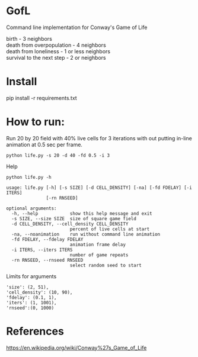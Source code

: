 # GofL
Command line implementation for Conway's Game of Life

birth - 3 neighbors  
death from overpopulation - 4 neighbors  
death from loneliness - 1 or less neighbors  
survival to the next step - 2 or neighbors  

# Install
pip install -r requirements.txt

# How to run:

Run 20 by 20 field with 40% live cells for 3 iterations with out putting in-line animation at 0.5 sec per frame.
```
python life.py -s 20 -d 40 -fd 0.5 -i 3
```
Help  
```
python life.py -h
```

```
usage: life.py [-h] [-s SIZE] [-d CELL_DENSITY] [-na] [-fd FDELAY] [-i ITERS]
               [-rn RNSEED]

optional arguments:
  -h, --help            show this help message and exit
  -s SIZE, --size SIZE  size of square game field
  -d CELL_DENSITY, --cell_density CELL_DENSITY
                        percent of live cells at start
  -na, --noanimation    run without command line animation
  -fd FDELAY, --fdelay FDELAY
                        animation frame delay
  -i ITERS, --iters ITERS
                        number of game repeats
  -rn RNSEED, --rnseed RNSEED
                        select random seed to start

```
Limits for arguments  
```
'size': (2, 51),
'cell_density': (10, 90),
'fdelay': (0.1, 1),
'iters': (1, 1001),
'rnseed':(0, 1000)
```

# References
https://en.wikipedia.org/wiki/Conway%27s_Game_of_Life
